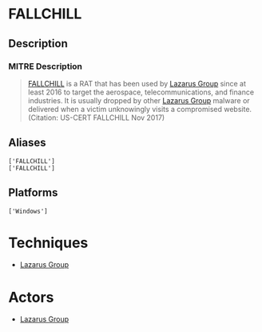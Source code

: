
# FALLCHILL

## Description

### MITRE Description

> [FALLCHILL](https://attack.mitre.org/software/S0181) is a RAT that has been used by [Lazarus Group](https://attack.mitre.org/groups/G0032) since at least 2016 to target the aerospace, telecommunications, and finance industries. It is usually dropped by other [Lazarus Group](https://attack.mitre.org/groups/G0032) malware or delivered when a victim unknowingly visits a compromised website. (Citation: US-CERT FALLCHILL Nov 2017)

## Aliases

```
['FALLCHILL']
['FALLCHILL']
```

## Platforms

```
['Windows']
```

# Techniques


* [Lazarus Group](../techniques/Lazarus-Group.md)


# Actors


* [Lazarus Group](../actors/Lazarus-Group.md)

